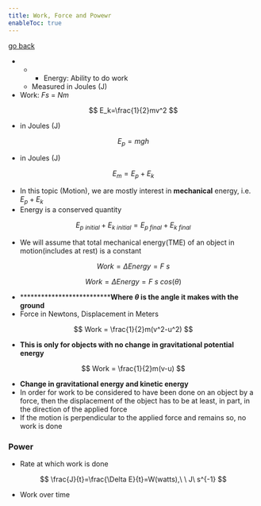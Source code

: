 ```yaml
---
title: Work, Force and Powewr
enableToc: true
---
```


[go back](Physics/Physics.md)

- -   -   Energy: Ability to do work
    -   Measured in Joules (J)
-   Work: $Fs$ = $Nm$

$$ E_k=\frac{1}{2}mv^2 $$

-   in Joules (J)

$$ E_p=mgh $$

-   in Joules (J)

$$ E_m=E_p+E_k $$

-   In this topic (Motion), we are mostly interest in ********************mechanical******************** energy, i.e. $E_p+E_k$
-   Energy is a conserved quantity

$$ E_{p\ initial}+E_{k\ initial}=E_{p\ final}+E_{k\ final} $$

-   We will assume that total mechanical energy(TME) of an object in motion(includes at rest) is a constant

$$ Work=\Delta Energy=F\ s $$

$$ Work=\Delta Energy=F\ s\ cos(\theta) $$

-   ****************************Where $\theta$ is the angle it makes with the ground**
-   Force in Newtons, Displacement in Meters

$$ Work = \frac{1}{2}m(v^2-u^2) $$

-   ************************************This is only for objects with no change in gravitational potential energy************************************

$$ Work = \frac{1}{2}m(v-u) $$

-   **Change in gravitational energy and kinetic energy**
-   In order for work to be considered to have been done on an object by a force, then the displacement of the object has to be at least, in part, in the direction of the applied force
-   If the motion is perpendicular to the applied force and remains so, no work is done

### Power

-   Rate at which work is done

$$ \frac{J}{t}=\frac{\Delta E}{t}=W(watts),\ \ J\ s^{-1} $$

-   Work over time